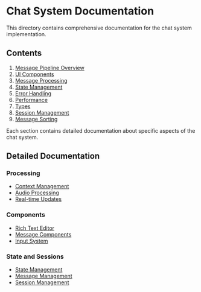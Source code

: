 
# Chat System Documentation

This directory contains comprehensive documentation for the chat system implementation.

## Contents

1. [Message Pipeline Overview](./MESSAGE_PIPELINE.md)
2. [UI Components](./components/README.md)
3. [Message Processing](./processing/README.md)
4. [State Management](./state/README.md)
5. [Error Handling](./error-handling/README.md)
6. [Performance](./performance/README.md)
7. [Types](./types/README.md)
8. [Session Management](./session/README.md)
9. [Message Sorting](./message/sorting.md)

Each section contains detailed documentation about specific aspects of the chat system.

## Detailed Documentation

### Processing
- [Context Management](./processing/context-management.md)
- [Audio Processing](./processing/audio-processing.md)
- [Real-time Updates](./processing/realtime-updates.md)

### Components
- [Rich Text Editor](./components/rich-text-editor.md)
- [Message Components](./components/message-components.md)
- [Input System](./components/input-system.md)

### State and Sessions
- [State Management](./state/state-management.md)
- [Message Management](./session/message.md)
- [Session Management](./session/README.md)
